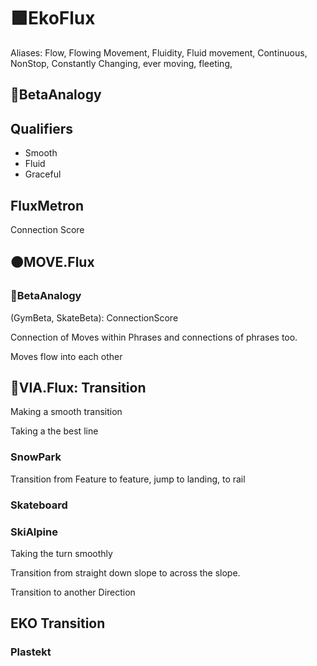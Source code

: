 # 🟩<eko>EkoFlux</eko>

Aliases: Flow, Flowing Movement, Fluidity, Fluid movement, Continuous, NonStop, Constantly Changing, ever moving, fleeting,

## 🔷<beta>BetaAnalogy</beta>

## Qualifiers

- Smooth
- Fluid
- Graceful

## FluxMetron

Connection Score

## 🟠<move>MOVE.Flux</move>

### 🔷<beta>BetaAnalogy</beta>

(GymBeta, SkateBeta): ConnectionScore

Connection of Moves within Phrases and connections of phrases too.

Moves flow into each other

## 🔻<via>VIA.Flux</via>: Transition

Making a smooth transition

Taking a the best line

### SnowPark

Transition from Feature to feature, jump to landing, to rail

### Skateboard

### SkiAlpine

Taking the turn smoothly

Transition from straight down slope to across the slope.

Transition to another Direction

## EKO Transition

### Plastekt
